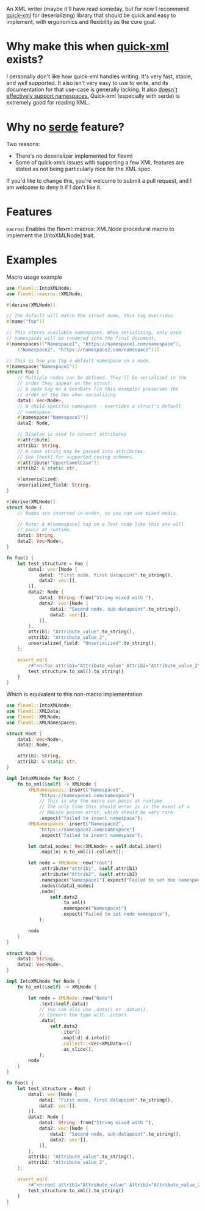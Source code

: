 An XML writer (maybe it'll have read someday, but for now I recommend [quick-xml] for deserializing) library that should be quick and easy to implement, with ergonomics and flexibility as the core goal.

# Why make this when [quick-xml] exists?
I personally don't like how quick-xml handles writing. It's very fast, stable, and well supported. It also isn't very easy to use to write, and its documentation for that use-case is generally lacking. It also [doesn't effectively support namespaces.](https://github.com/tafia/quick-xml/issues/218)
Quick-xml (especially with serde) is extremely good for reading XML.

# Why no [serde] feature?
Two reasons:
- There's no deserializer implemented for flexml
- Some of quick-xmls issues with supporting a few XML features are stated as not being particularly nice for the XML spec.

If you'd like to change this, you're welcome to submit a pull request, and I am welcome to deny it if I don't like it.

# Features
`macros`: Enables the flexml::macros::XMLNode procedural macro to implement the [IntoXMLNode] trait.

# Examples
Macro usage example
```rust
use flexml::IntoXMLNode;
use flexml::macros::XMLNode;

#[derive(XMLNode)]

// The default will match the struct name, this tag overrides.
#[name("foo")]

// This stores available namespaces. When serializing, only used 
// namespaces will be rendered into the final document.
#[namespaces(("Namespace1", "https://namespace1.com/namespace"),
    ("Namespace2", "https://namespace2.com/namespace"))]

// This is how you tag a default namespace on a node.
#[namespace("Namespace1")]
struct Foo {
    // Multiple nodes can be defined. They'll be serialized in the
    // order they appear on the struct.
    // A node tag on a Vec<Bar> (in this example) preserves the 
    // order of the Vec when serializing.
    data1: Vec<Node>,
    // A child-specific namespace - overrides a struct's default
    // namespace.
    #[namespace("Namespace1")]
    data2: Node,

    // Display is used to convert attributes
    #[attribute]
    attrib1: String,
    // A case string may be passed into attributes. 
    // See [heck] for supported casing schemes.
    #[attribute("UpperCamelCase")]
    attrib2: &'static str,

    #[unserialized]
    unserialized_field: String,
}

#[derive(XMLNode)]
struct Node {
    // Nodes are inserted in-order, so you can use mixed media.

    // Note: A #[namespace] tag on a Text node like this one will 
    // panic at runtime.
    data1: String,
    data2: Vec<Node>,
}

fn foo() {
    let test_structure = Foo {
        data1: vec![Node {
            data1: "First node, first datapoint".to_string(),
            data2: vec![],
        }],
        data2: Node {
            data1: String::from("String mixed with "),
            data2: vec![Node {
                data1: "Second node, sub-datapoint".to_string(),
                data2: vec![],
            }],
        },
        attrib1: "Attribute_value".to_string(),
        attrib2: "Attribute_value_2",
        unserialized_field: "Unserialized".to_string(),
    };

    assert_eq!(
        r#"<n:foo attrib1="Attribute_value" Attrib2="Attribute_value_2" xmlns:n="https://namespace1.com/namespace"><Node>First node, first datapoint</Node><n:Node>String mixed with <Node>Second node, sub-datapoint</Node></n:Node></n:foo>"#,
        test_structure.to_xml().to_string()
    )
}
```

Which is equivalent to this non-macro implementation

```rust
use flexml::IntoXMLNode;
use flexml::XMLData;
use flexml::XMLNode;
use flexml::XMLNamespaces;

struct Root {
    data1: Vec<Node>,
    data2: Node,

    attrib1: String,
    attrib2: &'static str,
}

impl IntoXMLNode for Root {
    fn to_xml(&self) -> XMLNode {
        XMLNamespaces::insert("Namespace1",
            "https://namespace1.com/namespace")
            // This is why the macro can panic at runtime. 
            // The only time this should error is in the event of a 
            // RWLock poison error, which should be very rare.
            .expect("failed to insert namespace");
        XMLNamespaces::insert("Namespace2",
            "https://namespace2.com/namespace")
            .expect("failed to insert namespace");

        let data1_nodes: Vec<XMLNode> = self.data1.iter()
            .map(|n| n.to_xml()).collect();

        let node = XMLNode::new("root")
            .attribute("attrib1", &self.attrib1)
            .attribute("Attrib2", &self.attrib2)
            .namespace("Namespace1").expect("Failed to set doc namespace")
            .nodes(&data1_nodes)
            .node(
                self.data2
                    .to_xml()
                    .namespace("Namespace1")
                    .expect("Failed to set node namespace"),
            );

        node
    }
}

struct Node {
    data1: String,
    data2: Vec<Node>,
}

impl IntoXMLNode for Node {
    fn to_xml(&self) -> XMLNode {

        let node = XMLNode::new("Node")
            .text(&self.data1)
            // You can also use .data() or .datum().
            // Convert the type with .into().
            .data(
                self.data2
                    .iter()
                    .map(|d| d.into())
                    .collect::<Vec<XMLData>>()
                    .as_slice(),
            );
        node
    }
}

fn foo() {
    let test_structure = Root {
        data1: vec![Node {
            data1: "First node, first datapoint".to_string(),
            data2: vec![],
        }],
        data2: Node {
            data1: String::from("String mixed with "),
            data2: vec![Node {
                data1: "Second node, sub-datapoint".to_string(),
                data2: vec![],
            }],
        },
        attrib1: "Attribute_value".to_string(),
        attrib2: "Attribute_value_2",
    };

    assert_eq!(
        r#"<n:root attrib1="Attribute_value" Attrib2="Attribute_value_2" xmlns:n="https://namespace1.com/namespace"><Node>First node, first datapoint</Node><n:Node>String mixed with <Node>Second node, sub-datapoint</Node></n:Node></n:root>"#,
        test_structure.to_xml().to_string()
    )
}
```

[quick-xml]: https://docs.rs/quick-xml/latest/quick_xml/
[serde]: https://serde.rs/
[heck]: https://docs.rs/heck/latest/heck/index.html

